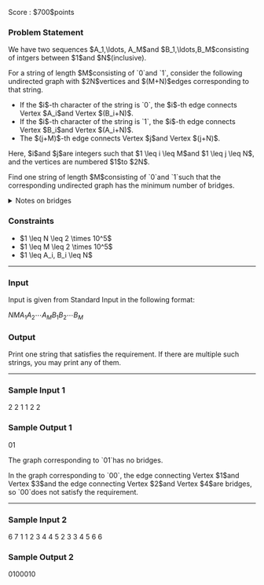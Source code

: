 
<div>

<span>

<span>

<p>
Score : $700$points
</p>

<div>

<section>

### **Problem Statement**

<p>
We have two sequences $A_1,\ldots, A_M$and $B_1,\ldots,B_M$consisting of intgers between $1$and $N$(inclusive).
</p>

<p>
For a string of length $M$consisting of `0`and `1`, consider the following undirected graph with $2N$vertices and $(M+N)$edges corresponding to that string.
</p>

<ul>

<li>
If the $i$-th character of the string is `0`, the $i$-th edge connects Vertex $A_i$and Vertex $(B_i+N)$.
</li>

<li>
If the $i$-th character of the string is `1`, the $i$-th edge connects Vertex $B_i$and Vertex $(A_i+N)$.
</li>

<li>
The $(j+M)$-th edge connects Vertex $j$and Vertex $(j+N)$.
</li>

</ul>

<p>
Here, $i$and $j$are integers such that $1 \leq i \leq M$and $1 \leq j \leq N$,
and the vertices are numbered $1$to $2N$.
</p>

<p>
Find one string of length $M$consisting of `0`and `1`such that the corresponding undirected graph has the minimum number of bridges.
</p>

<details>

<summary>
Notes on bridges
</summary>
A bridge is an edge of a graph whose removal increases the number of connected components.

</details>

</section>

</div>

<div>

<section>

### **Constraints**

<ul>

<li>
$1 \leq N \leq 2 \times 10^5$
</li>

<li>
$1 \leq M \leq 2 \times 10^5$
</li>

<li>
$1 \leq A_i, B_i \leq N$
</li>

</ul>

</section>

</div>

---

<div>

<div>

<section>

### **Input**

<p>
Input is given from Standard Input in the following format:
</p>

<div>

$N$$M$$A_1$$A_2$$\cdots$$A_M$$B_1$$B_2$$\cdots$$B_M$
</div>

</section>

</div>

<div>

<section>

### **Output**

<p>
Print one string that satisfies the requirement. If there are multiple such strings, you may print any of them.
</p>

</section>

</div>

</div>

---

<div>

<section>

### **Sample Input 1**

<div>

2 2
1 1
2 2

</div>

</section>

</div>

<div>

<section>

### **Sample Output 1**

<div>

01

</div>

<p>
The graph corresponding to `01`has no bridges.
</p>

<p>
In the graph corresponding to `00`, the edge connecting Vertex $1$and Vertex $3$and the edge connecting Vertex $2$and Vertex $4$are bridges, so `00`does not satisfy the requirement.
</p>

</section>

</div>

---

<div>

<section>

### **Sample Input 2**

<div>

6 7
1 1 2 3 4 4 5
2 3 3 4 5 6 6

</div>

</section>

</div>

<div>

<section>

### **Sample Output 2**

<div>

0100010

</div>

</section>

</div>

</span>

</span>

</div>
